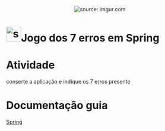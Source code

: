 <div align="center">
    <img src="https://i.imgur.com/w8tTOuT.png" title="source: imgur.com" /> 
</div>
<h1><img src="https://i.imgur.com/JSfXyzm.png" title="source: imgur.com" width="40px"/>Jogo dos 7 erros em Spring</h1>

<h1>Atividade</h1>
conserte a aplicação e indique os 7 erros presente
<h1>Documentação  guia</h1>

	

<a href="00_ambiente/README.md">Spring</a>

   
</table>

